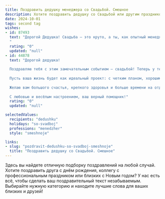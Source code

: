 ```yaml
---
title: Поздравить дедушку менеджера со Свадьбой. Смешное
description: Хотите поздравить дедушку со Свадьбой или другим праздником? Наш ИИ создаст незабываемое поздравление, а вы обязательно выделитесь среди других.  
date: 2024-10-01
tags: second tag
wishes:
- id: 87493
  text: "Дорогой Дедушка! Свадьба – это круто, а ты, как опытный менеджер, наверняка умело управлял всем процессом подготовки!  Надеюсь,  все прошло гладко, без форс-мажоров и внеплановых расходов (ну, разве что немного шампанского лишнего ушло).  Поздравляю с официальным вступлением в клуб семейных дедушек! Желаю океан любви, горы терпения и чтобы  внуки тебя любили, не только за вкусные конфеты, но и за мудрые советы (которые, конечно же, ты будешь давать только после третьего тоста!).  Горько! (но не очень,  учитывая возраст).
  "
  rating: "0"
  updated: "null"
- id: 44878
  text: "Дорогой дедушка!
  
  Поздравляю тебя с этим замечательным событием — свадьбой! Теперь у тебя не только под управлением вся компания, но и целая семейная стратегия. Главное, чтобы в планах всегда были \"победные выходные\" и \"недели любви\"!
  
  Пусть ваша жизнь будет как идеальный проект: с четким планом, хорошим бюджетом и минимумом \"непредвиденных расходов\". А если вдруг возникнут некие трудности, просто помни: лучший менеджер — это тот, кто умеет найти общий язык не только с клиентами, но и с супругой!
  
  Желаю вам большого счастья, крепкого здоровья и больше времени на отдых, ну а я без дела не останусь — буду вашим личным советником по всем семейным вопросам!
  
  С любовью и весёлым настроением, ваш верный помощник!"
  rating: "0"
  updated: "null"

selectedValues:
  recipients: "dedushku"
  holidays: "so-svadboj"
  professions: "menedzher"
  style: "smeshnoje"

links:
- slug: "pozdravit-dedushku-so-svadboj-smeshnoje"
  title: "Поздравить дедушку со Свадьбой. Смешное"
---
```


Здесь вы найдете отличную подборку поздравлений на любой случай.
Хотите поздравить друга с днём рождения, коллегу с профессиональным праздником или близких с Новым годом? У нас есть всё, чтобы сделать ваш поздравительный текст незабываемым. Выбирайте нужную категорию и находите лучшие слова для ваших близких и друзей!
